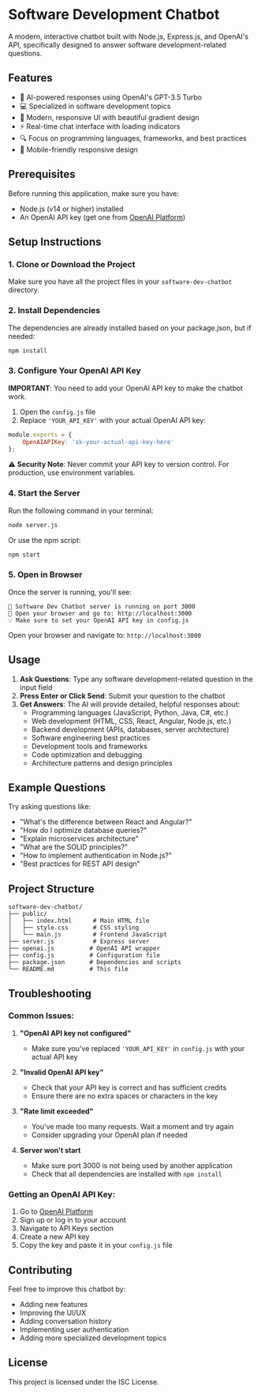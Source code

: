 # Software Development Chatbot

A modern, interactive chatbot built with Node.js, Express.js, and OpenAI's API, specifically designed to answer software development-related questions.

## Features

- 🤖 AI-powered responses using OpenAI's GPT-3.5 Turbo
- 💻 Specialized in software development topics
- 🎨 Modern, responsive UI with beautiful gradient design
- ⚡ Real-time chat interface with loading indicators
- 🔍 Focus on programming languages, frameworks, and best practices
- 📱 Mobile-friendly responsive design

## Prerequisites

Before running this application, make sure you have:

- Node.js (v14 or higher) installed
- An OpenAI API key (get one from [OpenAI Platform](https://platform.openai.com/api-keys))

## Setup Instructions

### 1. Clone or Download the Project
Make sure you have all the project files in your `software-dev-chatbot` directory.

### 2. Install Dependencies
The dependencies are already installed based on your package.json, but if needed:
```bash
npm install
```

### 3. Configure Your OpenAI API Key

**IMPORTANT**: You need to add your OpenAI API key to make the chatbot work.

1. Open the `config.js` file
2. Replace `'YOUR_API_KEY'` with your actual OpenAI API key:

```javascript
module.exports = {
    OpenAIAPIKey: 'sk-your-actual-api-key-here'
};
```

⚠️ **Security Note**: Never commit your API key to version control. For production, use environment variables.

### 4. Start the Server
Run the following command in your terminal:

```bash
node server.js
```

Or use the npm script:

```bash
npm start
```

### 5. Open in Browser
Once the server is running, you'll see:
```
🚀 Software Dev Chatbot server is running on port 3000
📱 Open your browser and go to: http://localhost:3000
💡 Make sure to set your OpenAI API key in config.js
```

Open your browser and navigate to: `http://localhost:3000`

## Usage

1. **Ask Questions**: Type any software development-related question in the input field
2. **Press Enter or Click Send**: Submit your question to the chatbot
3. **Get Answers**: The AI will provide detailed, helpful responses about:
   - Programming languages (JavaScript, Python, Java, C#, etc.)
   - Web development (HTML, CSS, React, Angular, Node.js, etc.)
   - Backend development (APIs, databases, server architecture)
   - Software engineering best practices
   - Development tools and frameworks
   - Code optimization and debugging
   - Architecture patterns and design principles

## Example Questions

Try asking questions like:
- "What's the difference between React and Angular?"
- "How do I optimize database queries?"
- "Explain microservices architecture"
- "What are the SOLID principles?"
- "How to implement authentication in Node.js?"
- "Best practices for REST API design"

## Project Structure

```
software-dev-chatbot/
├── public/
│   ├── index.html      # Main HTML file
│   ├── style.css       # CSS styling
│   └── main.js         # Frontend JavaScript
├── server.js           # Express server
├── openai.js          # OpenAI API wrapper
├── config.js          # Configuration file
├── package.json       # Dependencies and scripts
└── README.md          # This file
```

## Troubleshooting

### Common Issues:

1. **"OpenAI API key not configured"**
   - Make sure you've replaced `'YOUR_API_KEY'` in `config.js` with your actual API key

2. **"Invalid OpenAI API key"**
   - Check that your API key is correct and has sufficient credits
   - Ensure there are no extra spaces or characters in the key

3. **"Rate limit exceeded"**
   - You've made too many requests. Wait a moment and try again
   - Consider upgrading your OpenAI plan if needed

4. **Server won't start**
   - Make sure port 3000 is not being used by another application
   - Check that all dependencies are installed with `npm install`

### Getting an OpenAI API Key:

1. Go to [OpenAI Platform](https://platform.openai.com/)
2. Sign up or log in to your account
3. Navigate to API Keys section
4. Create a new API key
5. Copy the key and paste it in your `config.js` file

## Contributing

Feel free to improve this chatbot by:
- Adding new features
- Improving the UI/UX
- Adding conversation history
- Implementing user authentication
- Adding more specialized development topics

## License

This project is licensed under the ISC License. 